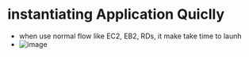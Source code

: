 # instantiating Application Quiclly
 - when use normal flow like EC2, EB2, RDs, it make take time to launh
 - ![image](https://github.com/NghiaDangTran/solutions-architect/assets/33323750/2c5e817a-6351-4969-85f2-674e6b9e7e4e)
